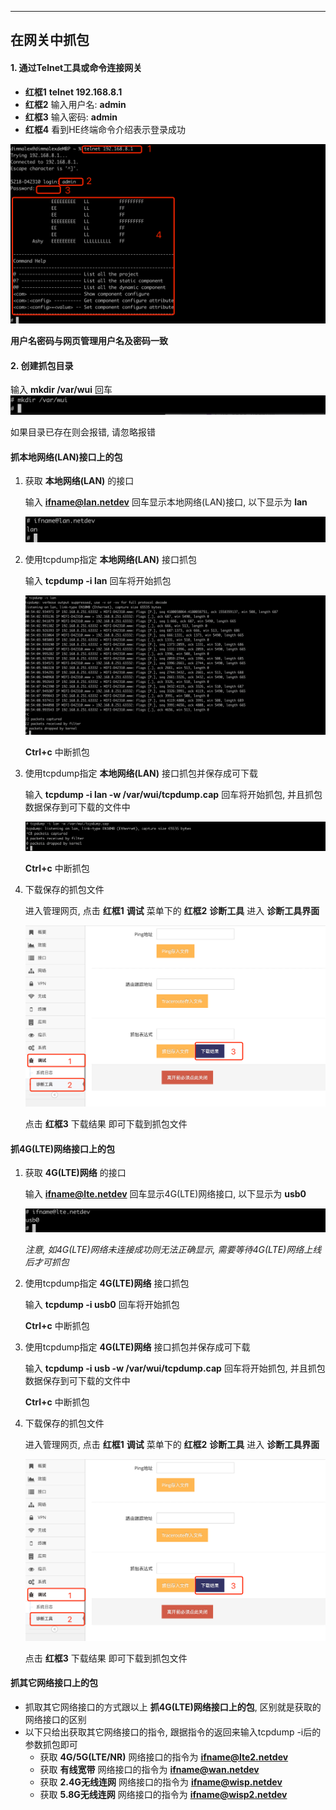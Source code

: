 ***

## 在网关中抓包



#### 1. 通过Telnet工具或命令连接网关

- **红框1** **telnet 192.168.8.1**    
- **红框2** 输入用户名: **admin**   
- **红框3** 输入密码: **admin**   
- **红框4** 看到HE终端命令介绍表示登录成功

![avatar](./telnet.jpg) 

**用户名密码与网页管理用户名及密码一致**



#### 2. 创建抓包目录

输入 **mkdir /var/wui** 回车   
![avatar](./mkdir_wui.jpg) 

如果目录已存在则会报错, 请忽略报错  


#### 抓本地网络(LAN)接口上的包

1. 获取 **本地网络(LAN)** 的接口

    输入 **ifname@lan.netdev** 回车显示本地网络(LAN)接口, 以下显示为 **lan**

    ![avatar](./lan_netdev.jpg) 


2. 使用tcpdump指定 **本地网络(LAN)** 接口抓包

    输入 **tcpdump -i lan** 回车将开始抓包

    ![avatar](./tcpdump_lan.jpg) 

    **Ctrl+c** 中断抓包

3. 使用tcpdump指定 **本地网络(LAN)** 接口抓包并保存成可下载

    输入 **tcpdump -i lan -w /var/wui/tcpdump.cap** 回车将开始抓包, 并且抓包数据保存到可下载的文件中

    ![avatar](./tcpdump_lan_save.jpg) 

    **Ctrl+c** 中断抓包

4. 下载保存的抓包文件

    进入管理网页, 点击 **红框1** **调试** 菜单下的 **红框2** **诊断工具** 进入 **诊断工具界面**     

    ![avatar](./tcpdump_down_cn.jpg) 

    点击 **红框3** 下载结果 即可下载到抓包文件


#### 抓4G(LTE)网络接口上的包

1. 获取 **4G(LTE)网络** 的接口

    输入 **ifname@lte.netdev** 回车显示4G(LTE)网络接口, 以下显示为 **usb0**

    ![avatar](./lte_netdev.jpg) 

    *注意, 如4G(LTE)网络未连接成功则无法正确显示, 需要等待4G(LTE)网络上线后才可抓包*

2. 使用tcpdump指定 **4G(LTE)网络** 接口抓包

    输入 **tcpdump -i usb0** 回车将开始抓包

    **Ctrl+c** 中断抓包

3. 使用tcpdump指定 **4G(LTE)网络** 接口抓包并保存成可下载

    输入 **tcpdump -i usb -w /var/wui/tcpdump.cap** 回车将开始抓包, 并且抓包数据保存到可下载的文件中

    **Ctrl+c** 中断抓包

4. 下载保存的抓包文件

    进入管理网页, 点击 **红框1** **调试** 菜单下的 **红框2** **诊断工具** 进入 **诊断工具界面**     

    ![avatar](./tcpdump_down_cn.jpg) 

    点击 **红框3** 下载结果 即可下载到抓包文件


#### 抓其它网络接口上的包

- 抓取其它网络接口的方式跟以上 **抓4G(LTE)网络接口上的包**, 区别就是获取的网络接口的区别   
- 以下只给出获取其它网络接口的指令, 跟据指令的返回来输入tcpdump -i后的参数抓包即可   
    - 获取 **4G/5G(LTE/NR)** 网络接口的指令为 **ifname@lte2.netdev**   
    - 获取 **有线宽带** 网络接口的指令为 **ifname@wan.netdev**   
    - 获取 **2.4G无线连网** 网络接口的指令为 **ifname@wisp.netdev**   
    - 获取 **5.8G无线连网** 网络接口的指令为 **ifname@wisp2.netdev**   


